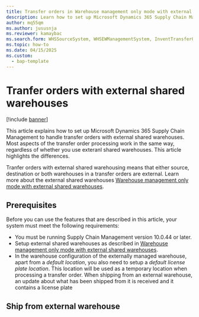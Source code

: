 ```yaml
---
title: Transfer orders in Warehouse management only mode with external shared warehouses
description: Learn how to set up Microsoft Dynamics 365 Supply Chain Management to handle transfer orders when you use external shared warehouses. This article highlights aspects of the transfer orders process that works differently when used to transfer to or from external shared warehouse.
author: mq55qm
ms.author: jususnja
ms.reviewer: kamaybac
ms.search.form: WHSSourceSystem, WHSEWManagementSystem, InventTransferOrder
ms.topic: how-to
ms.date: 04/15/2025
ms.custom: 
  - bap-template
---
```


# Tranfer orders with external shared warehouses

[!include [banner](../includes/banner.md)]

This article explains how to set up Microsoft Dynamics 365 Supply Chain Management to handle transfer orders with external shared warehouses. Most aspects of the transfer order processing work in the same way, regardless of whether you use exteranl shared warehouses. This article highlights the differences.

Tranfer orders with external shared warehousing means that either source, destination or both warehouses in a transfer orders are external. Learn more about the external shared warehouses [Warehouse management only mode with external shared warehouses](wms-only-mode-external-shared-warehouse.md).

## Prerequisites

Before you can use the features that are described in this article, your system must meet the following requirements:

- You must be running Supply Chain Management version 10.0.44 or later.
- Setup external shared warehouses as described in [Warehouse management only mode with external shared warehouses](wms-only-mode-external-shared-warehouse.md).
- In the warehouse configuration of the externally managed warehouse, apart from a *default location*, you also need to setup a *default license plate location*. This location will be used as a temporary location when processing a transfer order. When shipping from an external warehouse, an update about what has been shipped from it is received and it contains a license plate

## Ship from external warehouse


